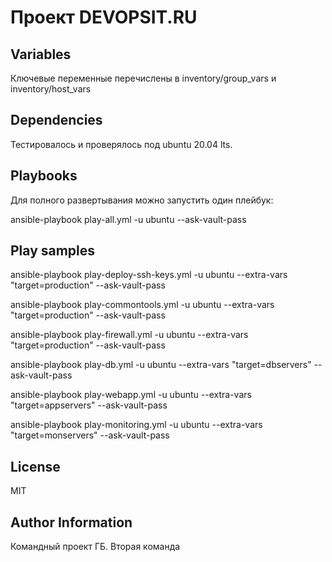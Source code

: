 Проект DEVOPSIT.RU
=========

Variables
--------------
Ключевые переменные перечислены в inventory/group_vars и inventory/host_vars

Dependencies
------------

Тестировалось и проверялось под ubuntu 20.04 lts. 

Playbooks
----------------

Для полного развертывания можно запустить один плейбук:  

ansible-playbook play-all.yml -u ubuntu --ask-vault-pass


Play samples
------------

ansible-playbook play-deploy-ssh-keys.yml -u ubuntu --extra-vars "target=production" --ask-vault-pass  

ansible-playbook play-commontools.yml -u ubuntu --extra-vars "target=production" --ask-vault-pass  

ansible-playbook play-firewall.yml -u ubuntu --extra-vars "target=production" --ask-vault-pass  

ansible-playbook play-db.yml -u ubuntu --extra-vars "target=dbservers" --ask-vault-pass  

ansible-playbook play-webapp.yml -u ubuntu --extra-vars "target=appservers" --ask-vault-pass  

ansible-playbook play-monitoring.yml -u ubuntu --extra-vars "target=monservers" --ask-vault-pass

License
-------

MIT

Author Information
------------------

Командный проект ГБ. Вторая команда   
